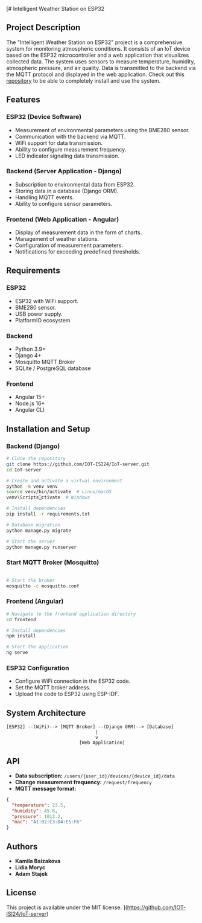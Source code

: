 [# Intelligent Weather Station on ESP32

## Project Description

The "Intelligent Weather Station on ESP32" project is a comprehensive system for monitoring atmospheric conditions. It consists of an IoT device based on the ESP32 microcontroller and a web application that visualizes collected data. The system uses sensors to measure temperature, humidity, atmospheric pressure, and air quality. Data is transmitted to the backend via the MQTT protocol and displayed in the web application. Check out this [repository](https://github.com/IOT-ISI24/IoT-server) to be able to completely install and use the system.

## Features

### ESP32 (Device Software)
- Measurement of environmental parameters using the BME280 sensor.
- Communication with the backend via MQTT.
- WiFi support for data transmission.
- Ability to configure measurement frequency.
- LED indicator signaling data transmission.

### Backend (Server Application - Django)
- Subscription to environmental data from ESP32.
- Storing data in a database (Django ORM).
- Handling MQTT events.
- Ability to configure sensor parameters.

### Frontend (Web Application - Angular)
- Display of measurement data in the form of charts.
- Management of weather stations.
- Configuration of measurement parameters.
- Notifications for exceeding predefined thresholds.

## Requirements

### ESP32
- ESP32 with WiFi support.
- BME280 sensor.
- USB power supply.
- PlatformIO ecosystem

### Backend
- Python 3.9+
- Django 4+
- Mosquitto MQTT Broker
- SQLite / PostgreSQL database

### Frontend
- Angular 15+
- Node.js 16+
- Angular CLI

## Installation and Setup

### Backend (Django)
```bash
# Clone the repository
git clone https://github.com/IOT-ISI24/IoT-server.git
cd IoT-server

# Create and activate a virtual environment
python -m venv venv
source venv/bin/activate  # Linux/macOS
venv\Scriptsctivate  # Windows

# Install dependencies
pip install -r requirements.txt

# Database migration
python manage.py migrate

# Start the server
python manage.py runserver
```

### Start MQTT Broker (Mosquitto)
```bash

# Start the broker
mosquitto -c mosquitto.conf
```

### Frontend (Angular)
```bash
# Navigate to the frontend application directory
cd frontend

# Install dependencies
npm install

# Start the application
ng serve
```

### ESP32 Configuration
- Configure WiFi connection in the ESP32 code.
- Set the MQTT broker address.
- Upload the code to ESP32 using ESP-IDF.

## System Architecture

```
[ESP32] --(WiFi)--> [MQTT Broker] --(Django ORM)--> [Database]
                                 |
                                 v
                           [Web Application]
```

## API

- **Data subscription:** `/users/{user_id}/devices/{device_id}/data`
- **Change measurement frequency:** `/request/frequency`
- **MQTT message format:**
```json
{
  "temperature": 23.5,
  "humidity": 45.6,
  "pressure": 1013.2,
  "mac": "A1:B2:C3:D4:E5:F6"
}
```

## Authors
- **Kamila Baizakova**
- **Lidia Moryc**
- **Adam Stajek**

## License
This project is available under the MIT license.
](https://github.com/IOT-ISI24/IoT-server)
